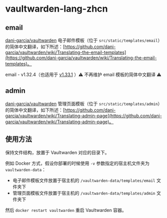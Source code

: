 # vaultwarden-lang-zhcn

## email
[dani-garcia/vaultwarden](https://github.com/dani-garcia/vaultwarden) 电子邮件模板（位于 `src/static/templates/email`）的简体中文翻译，如下所述：[https://github.com/dani-garcia/vaultwarden/wiki/Translating-the-email-templates](https://github.com/dani-garcia/vaultwarden/wiki/Translating-the-email-templates)。

email - v1.32.4（也适用于 [v1.33.1](https://github.com/dani-garcia/vaultwarden/releases/tag/1.33.1) ）⚠️ 不再维护 email 模板的简体中文翻译 ⚠️

## admin
[dani-garcia/vaultwarden](https://github.com/dani-garcia/vaultwarden) 管理页面模板（位于 `src/static/templates/admin`）的简体中文翻译，如下所述：[https://github.com/dani-garcia/vaultwarden/wiki/Translating-admin-page](https://github.com/dani-garcia/vaultwarden/wiki/Translating-admin-page)。

## 使用方法
保持文件结构，放置于 Vaultwarden 对应的目录下。

例如 Docker 方式，假设你部署的时候使用 `-v` 参数指定的宿主机文件夹为 `vaultwarden-data`：

+ 电子邮件模板文件放置于宿主机的 `/vaultwarden-data/templates/email` 文件夹下
+ 管理页面模板文件放置于宿主机的 `/vaultwarden-data/templates/admin` 文件夹下

然后 `docker restart vaultwarden` 重启 Vaultwarden 容器。
